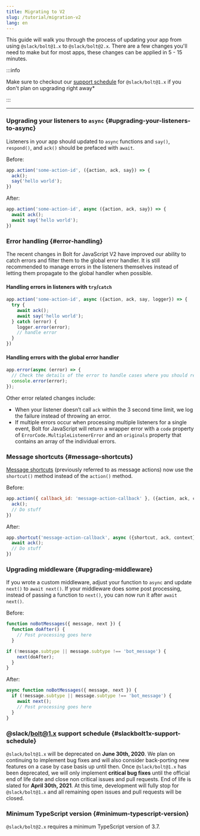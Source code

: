 ```yaml
---
title: Migrating to V2
slug: /tutorial/migration-v2
lang: en
---
```


This guide will walk you through the process of updating your app from using `@slack/bolt@1.x` to `@slack/bolt@2.x`. There are a few changes you'll need to make but for most apps, these changes can be applied in 5 - 15 minutes.

:::info 

Make sure to checkout our [support schedule](#slackbolt1x-support-schedule) for `@slack/bolt@1.x` if you don't plan on upgrading right away*

:::

---

### Upgrading your listeners to `async` {#upgrading-your-listeners-to-async}

Listeners in your app should updated to `async` functions and `say()`,  `respond()`, and `ack()` should be prefaced with `await`.

Before:

```javascript
app.action('some-action-id', ({action, ack, say}) => { 
  ack();
  say('hello world');
})
```

After:

```javascript
app.action('some-action-id', async ({action, ack, say}) => { 
  await ack();
  await say('hello world');
})
```


### Error handling {#error-handling}

The recent changes in Bolt for JavaScript V2 have improved our ability to catch errors and filter them to the global error handler.  It is still recommended to manage errors in the listeners themselves instead of letting them propagate to the global handler when possible.

#### Handling errors in listeners with `try`/`catch`

```javascript
app.action('some-action-id', async ({action, ack, say, logger}) => { 
  try {
    await ack();
    await say('hello world');
  } catch (error) {
    logger.error(error);
    // handle error
  }
})
```

#### Handling errors with the global error handler

```javascript
app.error(async (error) => {
  // Check the details of the error to handle cases where you should retry sending a message or stop the app
  console.error(error);
});
```

Other error related changes include:

- When your listener doesn’t call `ack` within the 3 second time limit, we log the failure instead of throwing an error.
- If multiple errors occur when processing multiple listeners for a single event, Bolt for JavaScript will return a wrapper error with a `code` property of `ErrorCode.MultipleListenerError` and an `originals` property that contains an array of the individual errors. 


### Message shortcuts {#message-shortcuts}

[Message shortcuts](https://api.slack.com/interactivity/shortcuts/using#message_shortcuts) (previously referred to as message actions) now use the `shortcut()` method instead of the `action()` method.

Before:

```javascript
app.action({ callback_id: 'message-action-callback' }, ({action, ack, context}) => {
  ack();
  // Do stuff
})
```

After:

```javascript
app.shortcut('message-action-callback', async ({shortcut, ack, context}) => {
  await ack();
  // Do stuff
})
```

### Upgrading middleware {#upgrading-middleware}

If you wrote a custom middleware, adjust your function to `async`  and update `next()` to `await next()`. If your middleware does some post processing, instead of passing a function to `next()`, you can now run it after `await next()`.

Before:

```javascript
function noBotMessages({ message, next }) {
  function doAfter() { 
    // Post processing goes here
  }

if (!message.subtype || message.subtype !== 'bot_message') {
    next(doAfter);
  }
}
```

After:

```javascript
async function noBotMessages({ message, next }) {
  if (!message.subtype || message.subtype !== 'bot_message') {
    await next();
    // Post processing goes here
  }
}
```

### @slack/bolt@1.x support schedule {#slackbolt1x-support-schedule}

`@slack/bolt@1.x` will be deprecated on **June 30th, 2020**. We plan on continuing to implement bug fixes and will also consider back-porting new features on a case by case basis up until then. Once `@slack/bolt@1.x` has been deprecated, we will only implement **critical bug fixes** until the official end of life date and close non critical issues and pull requests. End of life is slated for **April 30th, 2021**. At this time, development will fully stop for `@slack/bolt@1.x` and all remaining open issues and pull requests will be closed. 

### Minimum TypeScript version {#minimum-typescript-version}

`@slack/bolt@2.x` requires a minimum TypeScript version of 3.7.
